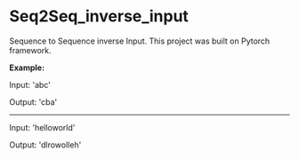 # Seq2Seq_inverse_input
Sequence to Sequence inverse Input.
This project was built on Pytorch framework. 

**Example:**

Input: 'abc'

Output: 'cba'

----------------------------------

Input: 'helloworld'

Output: 'dlrowolleh'

